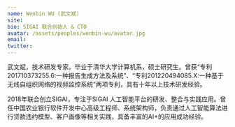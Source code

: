 ```yaml
---
name: Wenbin WU (武文斌)
site: 
bio: SIGAI 联合创始人 & CTO
avatar: /assets/peoples/wenbin-wu/avatar.jpg
email: 
twitter: 
---
```


武文斌，技术研发专家。毕业于清华大学计算机系，硕士研究生。曾获“专利201710373255.6:一种报告生成方法及系统”、“专利201220494085.X:一种基于无线自组织网络的视频监控系统”两项专利，具有十年以上技术研发经验。

2018年联合创立SIGAI，专注于SIGAI 人工智能平台的研发、整合与实践应用。曾任中国农业银行软件开发中心高级工程师、系统架构师，负责通过人工智能算法进行贷款违约模型、客户画像等相关实践，具备丰富的AI+的应用成功经验。
